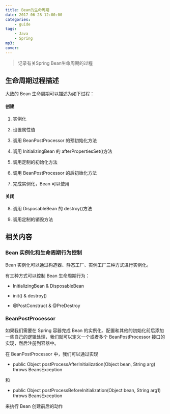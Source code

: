 ```yaml
---
title: Bean的生命周期
date: 2017-06-28 12:00:00
categories:
    - guide
tags:
    - Java
    - Spring
mp3:
cover:
---
```


> 记录有关Spring Bean生命周期的过程

## 生命周期过程描述

大致的 Bean 生命周期可以描述为如下过程：

#### 创建

1. 实例化

2. 设置属性值

3. 调用 BeanPostProcessor 的预初始化方法

4. 调用 InitializingBean 的 afterPropertiesSet()方法

5. 调用定制的初始化方法

6. 调用 BeanPostProcessor 的后初始化方法

7. 完成实例化，Bean 可以使用

#### 关闭

8. 调用 DisposableBean 的 destroy()方法

9. 调用定制的销毁方法

## 相关内容

### Bean 实例化和生命周期行为控制

Bean 实例化可以通过构造器、静态工厂、实例工厂三种方式进行实例化。

有三种方式可以控制 Bean 生命周期行为：

-   InitializingBean & DisposableBean

-   init() & destroy()

-   @PostConstruct & @PreDestroy

### BeanPostProcessor

如果我们需要在 Spring 容器完成 Bean 的实例化、配置和其他的初始化前后添加一些自己的逻辑处理，我们就可以定义一个或者多个 BeanPostProcessor 接口的实现，然后注册到容器中。

在 BeanPostProcessor 中，我们可以通过实现

-   public Object postProcessAfterInitialization(Object bean, String arg) throws BeansException

和

-   public Object postProcessBeforeInitialization(Object bean, String arg1) throws BeansException

来执行 Bean 创建前后的动作
